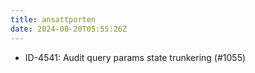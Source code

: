 ```yaml
---
title: ansattporten
date: 2024-08-20T05:55:26Z
---
```

- ID-4541: Audit query params state trunkering (#1055)

